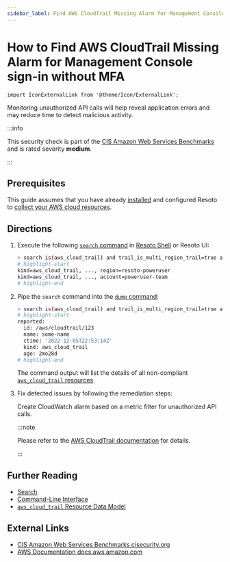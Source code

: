 ```yaml
---
sidebar_label: Find AWS CloudTrail Missing Alarm for Management Console sign-in without MFA
---
```


# How to Find AWS CloudTrail Missing Alarm for Management Console sign-in without MFA

```mdx-code-block
import IconExternalLink from '@theme/Icon/ExternalLink';
```

Monitoring unauthorized API calls will help reveal application errors and may reduce time to detect malicious activity.

:::info

This security check is part of the [CIS Amazon Web Services Benchmarks](https://cisecurity.org/benchmark/amazon_web_services) and is rated severity **medium**.

:::

## Prerequisites

This guide assumes that you have already [installed](../../../getting-started/install-resoto/index.md) and configured Resoto to [collect your AWS cloud resources](../../../getting-started/configure-resoto/aws.md).

## Directions

1. Execute the following [`search` command](../../../reference/cli/search-commands/search.md) in [Resoto Shell](../../../reference/components/shell.md) or Resoto UI:

   ```bash
   > search is(aws_cloud_trail) and trail_is_multi_region_trail=true and trail_status.is_logging=true with(empty, --> is(aws_cloudwatch_log_group) with(any, --> is(aws_cloudwatch_metric_filter) and filter_pattern~"\(\s*\$\.eventName\s*=\s*\"ConsoleLogin\"\)\s+&&\s+\(\s*\$.additionalEventData\.MFAUsed\s*!=\s*\"Yes\""))
   # highlight-start
   ​kind=aws_cloud_trail, ..., region=resoto-poweruser
   ​kind=aws_cloud_trail, ..., account=poweruser-team
   # highlight-end
   ```

2. Pipe the `search` command into the [`dump` command](../../../reference/cli/format-commands/dump.md):

   ```bash
   > search is(aws_cloud_trail) and trail_is_multi_region_trail=true and trail_status.is_logging=true with(empty, --> is(aws_cloudwatch_log_group) with(any, --> is(aws_cloudwatch_metric_filter) and filter_pattern~"\(\s*\$\.eventName\s*=\s*\"ConsoleLogin\"\)\s+&&\s+\(\s*\$.additionalEventData\.MFAUsed\s*!=\s*\"Yes\"")) | dump
   # highlight-start
   ​reported:
   ​  id: /aws/cloudtrail/123
   ​  name: some-name
   ​  ctime: '2022-12-05T22:53:14Z'
   ​  kind: aws_cloud_trail
   ​  age: 2mo28d
   # highlight-end
   ```

   The command output will list the details of all non-compliant [`aws_cloud_trail` resources](../../../reference/data-models/aws/index.md#aws_cloud_trail).

3. Fix detected issues by following the remediation steps:

   Create CloudWatch alarm based on a metric filter for unauthorized API calls.

   :::note

   Please refer to the [AWS CloudTrail documentation](https://docs.aws.amazon.com/awscloudtrail/latest/userguide/cloudwatch-alarms-for-cloudtrail.html) for details.

   :::

## Further Reading

- [Search](../../../reference/search/index.md)
- [Command-Line Interface](../../../reference/cli/index.md)
- [`aws_cloud_trail` Resource Data Model](../../../reference/data-models/aws/index.md#aws_cloud_trail)

## External Links

- [CIS Amazon Web Services Benchmarks <span class="badge badge--secondary">cisecurity.org <IconExternalLink width="10" height="10" /></span>](https://cisecurity.org/benchmark/amazon_web_services)
- [AWS Documentation <span class="badge badge--secondary">docs.aws.amazon.com <IconExternalLink width="10" height="10" /></span>](https://docs.aws.amazon.com/awscloudtrail/latest/userguide/cloudwatch-alarms-for-cloudtrail.html)
